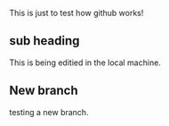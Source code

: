 This is just to test how github works!


## sub heading

This is being editied in the local machine.

## New branch
 testing a new branch.